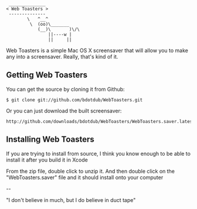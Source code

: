      ______________
    < Web Toasters >
     --------------
            \   ^__^
             \  (oo)\_______
                (__)\       )\/\
                    ||----w |
                    ||     ||

Web Toasters is a simple Mac OS X screensaver that will allow you to make any
into a screensaver. Really, that's kind of it.


Getting Web Toasters
--------------------

You can get the source by cloning it from Github:

    $ git clone git://github.com/bdotdub/WebToasters.git

Or you can just download the built screensaver:

    http://github.com/downloads/bdotdub/WebToasters/WebToasters.saver.latest.zip


Installing Web Toasters
-----------------------

If you are trying to install from source, I think you know enough to be able
to install it after you build it in Xcode

From the zip file, double click to unzip it. And then double click on the
"WebToasters.saver" file and it should install onto your computer


--

"I don't believe in much, but I do believe in duct tape"
